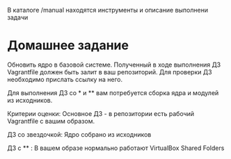 В каталоге /manual находятся инструменты и описание выполнени задачи

# Домашнее задание
Обновить ядро в базовой системе. Полученный в ходе выполнения ДЗ Vagrantfile должен быть залит в ваш репозиторий. Для проверки ДЗ необходимо прислать ссылку на него.

Для выполнения ДЗ со * и ** вам потребуется сборка ядра и модулей из исходников.

Критерии оценки: Основное ДЗ - в репозитории есть рабочий Vagrantfile с вашим образом.

ДЗ со звездочкой: Ядро собрано из исходников

ДЗ с ** : В вашем образе нормально работают VirtualBox Shared Folders
